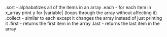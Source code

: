 .sort - alphabatizes all of the items in an array
.each - for each item in x_array print y for |variable| (loops through the array without affecting it)
.collect - similar to each except it changes the array instead of just printing it
.first - returns the first item in the array
.last - returns the last item in the array
